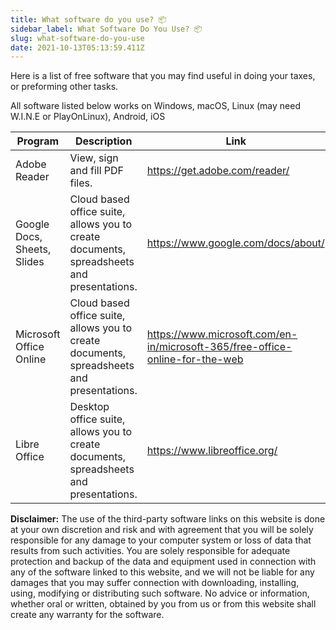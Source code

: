 ```yaml
---
title: What software do you use? 📦
sidebar_label: What Software Do You Use? 📦
slug: what-software-do-you-use
date: 2021-10-13T05:13:59.411Z
---
```

Here is a list of free software that you may find useful in doing your taxes, or preforming other tasks.

All software listed below works on Windows, macOS, Linux (may need W.I.N.E or PlayOnLinux), Android, iOS

| Program    |  Description   |   Link  |
| --- | --- | --- |
|  Adobe Reader   |  View, sign and fill PDF files. |   https://get.adobe.com/reader/  |
|  Google Docs, Sheets, Slides   |  Cloud based office suite, allows you to create documents, spreadsheets and presentations.   | https://www.google.com/docs/about/ |
|  Microsoft Office Online  |  Cloud based office suite, allows you to create documents, spreadsheets and presentations.   | https://www.microsoft.com/en-in/microsoft-365/free-office-online-for-the-web |
|  Libre Office |  Desktop office suite, allows you to create documents, spreadsheets and presentations.   | https://www.libreoffice.org/ |

**Disclaimer:** The use of the third-party software links on this website is done at your own discretion and risk and with agreement that you will be solely responsible for any damage to your computer system or loss of data that results from such activities. You are solely responsible for adequate protection and backup of the data and equipment used in connection with any of the software linked to this website, and we will not be liable for any damages that you may suffer connection with downloading, installing, using, modifying or distributing such software. No advice or information, whether oral or written, obtained by you from us or from this website shall create any warranty for the software.